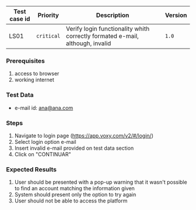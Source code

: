 Test case id | Priority | Description | Version
---|---|---|---
LS01 | `critical` | Verify login functionality whith correctly formated e-mail, although, invalid| `1.0`

### Prerequisites
1. access to browser
2. working internet

### Test Data
* e-mail id: ana@ana.com

### Steps
1. Navigate to login page (https://app.voxy.com/v2/#/login/)
2. Select login option e-mail
3. Insert invalid e-mail provided on test data section
4. Click on "CONTINUAR"

### Expected Results
1. User should be presented with a pop-up warning that it wasn't possible to find an account matching the information given
2. System should present only the option to try again
3. User should not be able to access the platform

